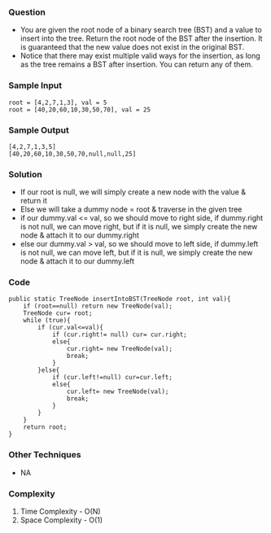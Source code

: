 ### Question
- You are given the root node of a binary search tree (BST) and a value to insert into the tree. Return the root node of the BST after the insertion. It is guaranteed that the new value does not exist in the original BST. 
- Notice that there may exist multiple valid ways for the insertion, as long as the tree remains a BST after insertion. You can return any of them.

### Sample Input
    root = [4,2,7,1,3], val = 5
    root = [40,20,60,10,30,50,70], val = 25

### Sample Output
    [4,2,7,1,3,5]
    [40,20,60,10,30,50,70,null,null,25]

### Solution
- If our root is null, we will simply create a new node with the value & return it
- Else we will take a dummy node = root & traverse in the given tree
- if our dummy.val <= val, so we should move to right side, if dummy.right is not null, we can move right, but if it is null, we simply create the new node & attach it to our dummy.right
- else our dummy.val > val, so we should move to left side, if dummy.left is not null, we can move left, but if it is null, we simply create the new node & attach it to our dummy.left

### Code
    public static TreeNode insertIntoBST(TreeNode root, int val){
        if (root==null) return new TreeNode(val);
        TreeNode cur= root;
        while (true){
            if (cur.val<=val){
                if (cur.right!= null) cur= cur.right;
                else{
                    cur.right= new TreeNode(val);
                    break;
                }
            }else{
                if (cur.left!=null) cur=cur.left;
                else{
                    cur.left= new TreeNode(val);
                    break;
                }
            }
        }
        return root;
    }

### Other Techniques
- NA

### Complexity
1. Time Complexity - O(N)
2. Space Complexity - O(1)